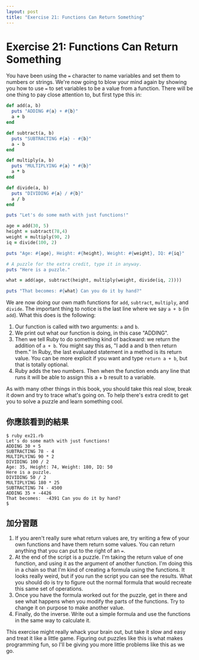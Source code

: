 ```yaml
---
layout: post
title: "Exercise 21: Functions Can Return Something"
---
```

# Exercise 21: Functions Can Return Something

You have been using the `=` character to name variables and set them to numbers or strings. We're now going to blow your mind again by showing you how to use `=` to set variables to be a value from a function. There will be one thing to pay close attention to, but first type this in:

```ruby
def add(a, b)
  puts "ADDING #{a} + #{b}"
  a + b
end

def subtract(a, b)
  puts "SUBTRACTING #{a} - #{b}"
  a - b
end

def multiply(a, b)
  puts "MULTIPLYING #{a} * #{b}"
  a * b
end

def divide(a, b)
  puts "DIVIDING #{a} / #{b}"
  a / b
end

puts "Let's do some math with just functions!"

age = add(30, 5)
height = subtract(78,4)
weight = multiply(90, 2)
iq = divide(100, 2)

puts "Age: #{age}, Height: #{height}, Weight: #{weight}, IQ: #{iq}"

# A puzzle for the extra credit, type it in anyway.
puts "Here is a puzzle."

what = add(age, subtract(height, multiply(weight, divide(iq, 2))))

puts "That becomes: #{what} Can you do it by hand?"
```

We are now doing our own math functions for `add`, `subtract`, `multiply`, and `divide`. The important thing to notice is the last line where we say `a + b` (in `add`). What this does is the following:

1. Our function is called with two arguments: `a` and `b`.
2. We print out what our function is doing, in this case "ADDING".
3. Then we tell Ruby to do something kind of backward: we return the addition of `a + b`. You might say this as, "I add a and b then return them."  In Ruby, the last evaluated statement in a method is its return value.  You can be more explicit if you want and type `return a + b`, but that is totally optional.
4. Ruby adds the two numbers. Then when the function ends any line that runs it will be able to assign this a + b result to a variable.

As with many other things in this book, you should take this real slow, break it down and try to trace what's going on. To help there's extra credit to get you to solve a puzzle and learn something cool.

## 你應該看到的結果

    $ ruby ex21.rb
    Let's do some math with just functions!
    ADDING 30 + 5
    SUBTRACTING 78 - 4
    MULTIPLYING 90 * 2
    DIVIDING 100 / 2
    Age: 35, Height: 74, Weight: 180, IQ: 50
    Here is a puzzle.
    DIVIDING 50 / 2
    MULTIPLYING 180 * 25
    SUBTRACTING 74 - 4500
    ADDING 35 + -4426
    That becomes:  -4391 Can you do it by hand?
    $

## 加分習題
1. If you aren't really sure what return values are, try writing a few of your own functions and have them return some values. You can return anything that you can put to the right of an `=`.
2. At the end of the script is a puzzle. I'm taking the return value of one function, and using it as the argument of another function. I'm doing this in a chain so that I'm kind of creating a formula using the functions. It looks really weird, but if you run the script you can see the results. What you should do is try to figure out the normal formula that would recreate this same set of operations.
3. Once you have the formula worked out for the puzzle, get in there and see what happens when you modify the parts of the functions. Try to change it on purpose to make another value.
4. Finally, do the inverse. Write out a simple formula and use the functions in the same way to calculate it.

This exercise might really whack your brain out, but take it slow and easy and treat it like a little game. Figuring out puzzles like this is what makes programming fun, so I'll be giving you more little problems like this as we go.

